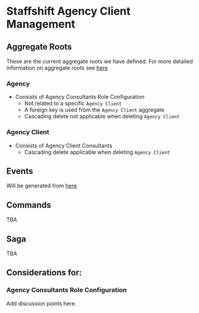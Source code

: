 # Staffshift Agency Client Management

## Aggregate Roots
These are the current aggregate roots we have defined. For more detailed information on aggregate roots see [here]()

### Agency
* Consists of Agency Consultants Role Configuration
  * Not related to a specific `Agency Client`
  * A foreign key is used from the `Agency Client` aggregate
  * Cascading delete not applicable when deleting `Agency Client`

### Agency Client
* Consists of Agency Client Consultants
  * Cascading delete applicable when deleting `Agency Client`

## Events
Will be generated from [here](../src/Events.js)

## Commands
TBA

## Saga
TBA

## Considerations for:

### Agency Consultants Role Configuration
Add discussion points here.